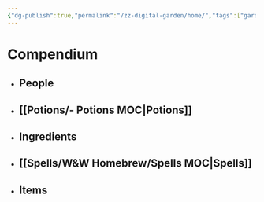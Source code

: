 ```yaml
---
{"dg-publish":true,"permalink":"/zz-digital-garden/home/","tags":["gardenEntry"]}
---
```


# Compendium
- ## People
- ## [[Potions/- Potions MOC\|Potions]]
- ## Ingredients
- ## [[Spells/W&W Homebrew/Spells MOC\|Spells]]
- ## Items

